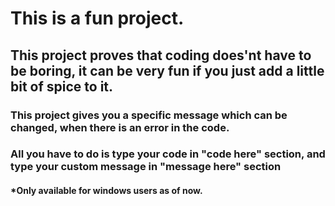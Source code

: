 # This is a fun project.
## This project proves that coding does'nt have to be boring, it can be very fun if you just add a little bit of spice to it.

### This project gives you a specific message which can be changed, when there is an error in the code.

### All you have to do is type your code in "code here" section, and type your custom message in "message here" section

#### *Only available for windows users as of now.
